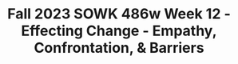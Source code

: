 ---
layout: single_embed_slide
title: "Fall 2023 SOWK 486w Week 12 - Effecting Change - Empathy, Confrontation, & Barriers"
presentation_id: 5XhM1a
canonical_url: /presentations/5XhM1a/
slides:
  - slide_name: ../deck-11601-large-0.jpeg
    slide_thumbnail: ../deck-11601-thumb-0.jpeg
    slide_text: >
      <p>Effecting Change Empathy, Confrontation, &amp; Barriers
      Jacob Campbell, Ph.D. LICSW at Heritage University Fall 2023 SOWK 486w</p>
      
  - slide_name: ../deck-11601-large-1.jpeg
    slide_thumbnail: ../deck-11601-thumb-1.jpeg
    slide_text: >
      <p>Agenda Plan for Week 13 Additive Empathy &amp; Interpretation Confrontation Barriers to change
      Jacob Campbell, Ph.D. LICSW at Heritage University
      Fall 2023 SOWK 486w</p>
      
  - slide_name: ../deck-11601-large-2.jpeg
    slide_thumbnail: ../deck-11601-thumb-2.jpeg
    slide_text: >
      <p>w
      e each see the world differently
      Photo from Boating excursion from Margarita Island in Venezuela
      (Lieber, 1994)</p>
      
  - slide_name: ../deck-11601-large-3.jpeg
    slide_thumbnail: ../deck-11601-thumb-3.jpeg
    slide_text: >
      <ol>
      <li>Individually write down words or phrases that give the word meaning to you 2. Share individual meanings with group members 3. Follow group process for de ning term for the group
      Success
      Freedom
      Morality
      Injustice
      Community
      Democracy
      Police
      Human rights
      Love
      Tolerance
      Prejudice
      Friend
      Sexism
      Family
      Racism
      (Lieber, 1994)
      fi
      Jacob Campbell, Ph.D. LICSW at Heritage University
      Fall 2023 SOWK 486w</li>
      </ol>
      
  - slide_name: ../deck-11601-large-4.jpeg
    slide_thumbnail: ../deck-11601-thumb-4.jpeg
    slide_text: >
      <p>Types of Empathy Fundamental Expressions
      Emotional Empathy
      Cognitive Empathy
      expressed feeling and an understanding that infers or re ects clients’ emotions
      is the translation of such feelings into words
      (Hepworth, et al. 2022)
      fl
      Jacob Campbell, Ph.D. LICSW at Heritage University
      Fall 2023 SOWK 486w</p>
      
  - slide_name: ../deck-11601-large-5.jpeg
    slide_thumbnail: ../deck-11601-thumb-5.jpeg
    slide_text: >
      <p>Components of Empathy Three Parts of Empathetic Responding We recognize ourselves as di erent and similar to the client Self-Awareness
      Skills in both turning on receptivity and turning it o Affective Sharing Person sharing something to respond to
      Empathy
      Mental Flexibility
      (Hepworth, et al. 2017)
      ff
      f
      Jacob Campbell, Ph.D. LICSW at Heritage University
      Fall 2023 SOWK 486w</p>
      
  - slide_name: ../deck-11601-large-6.jpeg
    slide_thumbnail: ../deck-11601-thumb-6.jpeg
    slide_text: >
      <p>Interpretation is intended to help clients view their problems from a di erent perspective, thereby creating new possibilities for remedial courses of action
      Simple Re ection
      What the client knows about themselves ff
      Jacob Campbell, Ph.D. LICSW at Heritage University fl
      􀝻􀳾
      Going Beyond What the Client Has Expressed
      Additive Empathic Responses &amp; Interpretation
      Too Far (Hepworth, et al. 2022)
      Fall 2023 SOWK 486w</p>
      
  - slide_name: ../deck-11601-large-7.jpeg
    slide_thumbnail: ../deck-11601-thumb-7.jpeg
    slide_text: >
      <p>Pitfalls of Additive Empathy
      (Hepworth, et al. 2022)
      Moderate Interpretations vs. Deep Interpretations
      • Working relationship has evolved • Engaged and ready for selfexploration
      • Pitch these responses to the edge of clients’ self-awareness
      • Avoid making several additive
      ff
      ff
      empathic responses in succession
      • Phrase interpretive responses in tentative terms
      • Note clients’ reactions after o ering the interpretation
      • Acknowledge your probable error &amp; respond empathically
      • Culturally di erences</p>
      
  - slide_name: ../deck-11601-large-8.jpeg
    slide_thumbnail: ../deck-11601-thumb-8.jpeg
    slide_text: >
      <p>Ways of Using Additive Empathy What Context Do we Use it
      • Deeper feelings • Identify feelings implied or hinted at in clients’ verbal messages • To identify feelings that underlie surface emotions • To clarify the nature of feelings clients express only vaguely • To identify feelings manifested only nonverbally • Challenging beliefs stated as facts
      (Hepworth, et al. 2022) Jacob Campbell, Ph.D. LICSW at Heritage University
      Fall 2023 SOWK 486w</p>
      
  - slide_name: ../deck-11601-large-9.jpeg
    slide_thumbnail: ../deck-11601-thumb-9.jpeg
    slide_text: >
      <p>Ways of Using Additive Empathy What Context Do we Use it
      • Deeper feelings • Underlying meanings of feelings, thoughts, and behavior • Wants and goals • Hidden purposes of behavior • Challenge beliefs stated as facts • Unrealized strengths and potentialities (Hepworth, et al. 2022) Jacob Campbell, Ph.D. LICSW at Heritage University
      Fall 2023 SOWK 486w</p>
      
  - slide_name: ../deck-11601-large-10.jpeg
    slide_thumbnail: ../deck-11601-thumb-10.jpeg
    slide_text: >
      <p>Additive Empathy and Interpretation Practice with Client Statements Review Skill Development and Exercises for Addictive Empathy and Interpretation
      • What would you say
      Client Statements on pp.401-402.
      • Role-play saying it
      With a partner take turns going through each example and offering potential interpretations.
      • Feedback from
      group members
      After you have done these steps, look at and talk about the modeled responses
      (Hepworth et al. 2022, p. 397) Jacob Campbell, Ph.D. LICSW at Heritage University
      Fall 2023 SOWK 486w</p>
      
  - slide_name: ../deck-11601-large-11.jpeg
    slide_thumbnail: ../deck-11601-thumb-11.jpeg
    slide_text: >
      <p>Confrontation A Range of Confrontation Skills
      SelfConfrontation
      Assertive Confrontation
      When clients, in response to social workers’ questions, re ect on the relationship between their behaviors and their own values.
      Social worker-initiated confrontation in which the connection between troubling thoughts, plans, values, and beliefs is stated in declarative form, connecting them explicitly for the client.
      (Hepworth, et al. 2022)
      fl
      Jacob Campbell, Ph.D. LICSW at Heritage University
      Fall 2023 SOWK 486w</p>
      
  - slide_name: ../deck-11601-large-12.jpeg
    slide_thumbnail: ../deck-11601-thumb-12.jpeg
    slide_text: >
      <p>Effective Assertive Confrontation • Expression of concern • A description of the client’s purported goal, belief, or commitment • The behavior (or absence of behavior) that is inconsistent or discrepant with the goal, belief, or commitment
      • The probable negative outcomes of the discrepant behavior
      (Hepworth, et al. 2022) Jacob Campbell, Ph.D. LICSW at Heritage University
      Fall 2023 SOWK 486w</p>
      
  - slide_name: ../deck-11601-large-13.jpeg
    slide_thumbnail: ../deck-11601-thumb-13.jpeg
    slide_text: >
      <p>Effective Assertive Confrontation Illustrative Example
      I am concerned because you
      (want, believe, are striving to) _____________________
      (describe desired outcome) ________________________________________________ (describe discrepant action, behavior, or inaction) but you _________________________________________ probable negative consequences) is likely to produce (describe _______________________________
      Review Skill Development and Exercises for Confrontation: Situations and Dialog on pp.403-404.
      With a partner take turns role playing responses and talking through the examples.
      (Hepworth et al. 2022, p. 397) Jacob Campbell, Ph.D. LICSW at Heritage University
      Fall 2023 SOWK 486w</p>
      
  - slide_name: ../deck-11601-large-14.jpeg
    slide_thumbnail: ../deck-11601-thumb-14.jpeg
    slide_text: >
      <p>Barriers to Change What Gets in the Way Sometimes
      • Problematic social worker behavior • Cross-racial and cross-cultural experiences • Di culties establishing trust • Transference • Countertransference
      (Hepworth, et al. 2022)
      ffi
      Jacob Campbell, Ph.D. LICSW at Heritage University
      Fall 2023 SOWK 486w</p>
      
  - slide_name: ../deck-11601-large-15.jpeg
    slide_thumbnail: ../deck-11601-thumb-15.jpeg
    slide_text: >
      <p>Death Therapy - Counter-transference What About Bob?</p>
      
  - slide_name: ../deck-11601-large-16.jpeg
    slide_thumbnail: ../deck-11601-thumb-16.jpeg
    slide_text: >
      <p>Reactance Theory The Larger the Loss, the Larger the Reaction Mental Effects: Perceptual or judgmental changes
      Importance of freedom
      Reactance Magnitude of threat to freedom
      Behavioral Effects: Opposition, aggression, etc.
      (Brehm, 1972) Jacob Campbell, Ph.D. LICSW at Heritage University
      Fall 2023 SOWK 486w</p>
      
  - slide_name: ../deck-11601-large-17.jpeg
    slide_thumbnail: ../deck-11601-thumb-17.jpeg
    slide_text: >
      <p>Hope
      Person Driven Many Pathways
      Respect
      Strengths &amp; Responsibilities
      Working De nition of Recovery
      Holistic
      SAMHSA Addresses Trauma
      Peer Support Culture
      Relational
      (SAMHSA, 2012)
      fi
      Jacob Campbell, Ph.D. LICSW at Heritage University
      Fall 2023 SOWK 486w</p>
      
  - slide_name: ../deck-11601-large-18.jpeg
    slide_thumbnail: ../deck-11601-thumb-18.jpeg
    slide_text: >
      <p>Person Driven
      Hope
      Many Pathways
      Respect
      Strengths &amp; Responsibilities
      Working De nition of Recovery
      Recovery is real Holistic
      SAMHSA Addresses Trauma
      Peer Support Culture
      Recovery emerges from hope
      Relational
      People can and do overcome Hope is internalized Hope is the catalyst of the recovery process
      (SAMHSA, 2012)
      fi
      Jacob Campbell, Ph.D. LICSW at Heritage University
      Fall 2023 SOWK 486w</p>
      
  - slide_name: ../deck-11601-large-19.jpeg
    slide_thumbnail: ../deck-11601-thumb-19.jpeg
    slide_text: >
      <p>Hope Person Driven Many Pathways
      Respect
      Strengths &amp; Responsibilities
      Working De nition of Recovery
      Recovery is real Holistic
      SAMHSA Addresses Trauma
      Peer Support Culture
      Recovery emerges from hope
      Relational
      People can and do overcome Hope is internalized Hope is the catalyst of the recovery process
      (SAMHSA, 2012)
      fi
      Jacob Campbell, Ph.D. LICSW at Heritage University
      Fall 2023 SOWK 486w</p>
      
  - slide_name: ../deck-11601-large-20.jpeg
    slide_thumbnail: ../deck-11601-thumb-20.jpeg
    slide_text: >
      <p>Person Driven Hope Many Pathways
      Respect
      Strengths &amp; Responsibilities
      Working De nition of Recovery
      Holistic
      SAMHSA Addresses Trauma
      Peer Support Culture
      Relational
      Recovery is person-driven Foundation for recovery Assists recovery and resilience Empowering and providing resources
      (SAMHSA, 2012)
      fi
      Jacob Campbell, Ph.D. LICSW at Heritage University
      Fall 2023 SOWK 486w</p>
      
  - slide_name: ../deck-11601-large-21.jpeg
    slide_thumbnail: ../deck-11601-thumb-21.jpeg
    slide_text: >
      <p>Individuals are unique Hope
      Pathways are highly personalized
      Person Driven
      Many Pathways
      Respect
      Strengths &amp; Responsibilities
      Working De nition of Recovery
      Must foster resilience Holistic
      SAMHSA Addresses Trauma
      Peer Support Culture
      Recovery is non-linear
      Relational
      Focus on abstinence Creating a supportive environment
      Recovery occurs via many pathways
      (SAMHSA, 2012)
      fi
      Jacob Campbell, Ph.D. LICSW at Heritage University
      Fall 2023 SOWK 486w</p>
      
  - slide_name: ../deck-11601-large-22.jpeg
    slide_thumbnail: ../deck-11601-thumb-22.jpeg
    slide_text: >
      <p>Hope
      Person Driven Many Pathways
      Respect
      Strengths &amp; Responsibilities
      Recovery is holistic
      Working De nition of Recovery
      Holistic
      SAMHSA Addresses Trauma
      Peer Support Culture
      Encompasses an individual’s whole life
      Relational
      Addresses a range of areas Integrated and coordinated services and supports
      (SAMHSA, 2012)
      fi
      Jacob Campbell, Ph.D. LICSW at Heritage University
      Fall 2023 SOWK 486w</p>
      
  - slide_name: ../deck-11601-large-23.jpeg
    slide_thumbnail: ../deck-11601-thumb-23.jpeg
    slide_text: >
      <p>Hope
      Person Driven Many Pathways
      Respect
      Strengths &amp; Responsibilities
      Working De nition of Recovery
      Holistic
      SAMHSA Addresses Trauma Culture
      Relational
      Recovery is supported by peers and allies Mutual support and mutual aid groups Developing a sense of belonging
      Peer Support
      Using peer operated supports &amp; services Very important for children with behavioral health problems
      (SAMHSA, 2012)
      fi
      Jacob Campbell, Ph.D. LICSW at Heritage University
      Fall 2023 SOWK 486w</p>
      
  - slide_name: ../deck-11601-large-24.jpeg
    slide_thumbnail: ../deck-11601-thumb-24.jpeg
    slide_text: >
      <p>Hope
      Person Driven Many Pathways
      Respect
      Strengths &amp; Responsibilities
      Working De nition of Recovery
      Holistic
      SAMHSA Addresses Trauma
      Peer Support Culture
      Relational
      Recovery is supported through relationship and social networks Presence and involvement of people who believe in the person’s ability to recover Through relationships people engage in new roles
      (SAMHSA, 2012)
      fi
      Jacob Campbell, Ph.D. LICSW at Heritage University
      Fall 2023 SOWK 486w</p>
      
  - slide_name: ../deck-11601-large-25.jpeg
    slide_thumbnail: ../deck-11601-thumb-25.jpeg
    slide_text: >
      <p>Hope
      Person Driven Many Pathways
      Respect
      Strengths &amp; Responsibilities
      Working De nition of Recovery
      Holistic
      SAMHSA Addresses Trauma
      Recovery is culturally-based and influenced Services should be culturally grounded
      Peer Support Relational
      Culture (SAMHSA, 2012)
      fi
      Jacob Campbell, Ph.D. LICSW at Heritage University
      Fall 2023 SOWK 486w</p>
      
  - slide_name: ../deck-11601-large-26.jpeg
    slide_thumbnail: ../deck-11601-thumb-26.jpeg
    slide_text: >
      <p>Hope
      Person Driven Many Pathways
      Respect
      Strengths &amp; Responsibilities
      Working De nition of Recovery
      Holistic
      SAMHSA Peer Support Addresses Trauma
      Culture
      Recovery is supported by addressing trauma Trauma is often a precursor to or associated concerns
      Relational
      Should be traumainformed
      (SAMHSA, 2012)
      fi
      Jacob Campbell, Ph.D. LICSW at Heritage University
      Fall 2023 SOWK 486w</p>
      
  - slide_name: ../deck-11601-large-27.jpeg
    slide_thumbnail: ../deck-11601-thumb-27.jpeg
    slide_text: >
      <p>Hope
      Person Driven Many Pathways
      Respect
      Strengths &amp; Responsibilities
      Working De nition of Recovery
      Holistic
      Have strengths and resources
      SAMHSA Addresses Trauma
      Peer Support Culture
      Recovery involves individual, family, and community strengths and responsibility
      Relational
      Empowerment Communities have responsibilities to provide opportunities and resources Work collectively
      (SAMHSA, 2012)
      fi
      Jacob Campbell, Ph.D. LICSW at Heritage University
      Fall 2023 SOWK 486w</p>
      
  - slide_name: ../deck-11601-large-28.jpeg
    slide_thumbnail: ../deck-11601-thumb-28.jpeg
    slide_text: >
      <p>Hope
      Respect
      Person Driven Many Pathways
      Strengths &amp; Responsibilities
      Working De nition of Recovery
      Holistic
      SAMHSA Addresses Trauma
      Peer Support Culture
      Recovery is based on respect
      Relational
      Focus on protecting rights and eliminating discrimination Steps towards recovery take great courage Self acceptance
      (SAMHSA, 2012)
      fi
      Jacob Campbell, Ph.D. LICSW at Heritage University
      Fall 2023 SOWK 486w</p>
      
---